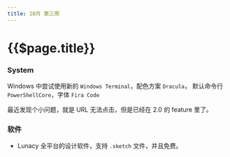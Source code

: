 ```yaml
---
title: 10月 第三周
---
```


# {{$page.title}}

### System

Windows 中尝试使用新的 `Windows Terminal`，配色方案 `Dracula`， 默认命令行 `PowerShellCore`，字体 `Fira Code`

最近发现个小问题，就是 URL 无法点击，但是已经在 2.0 的 feature 里了。

### 软件

- Lunacy 全平台的设计软件，支持 `.sketch` 文件，并且免费。
